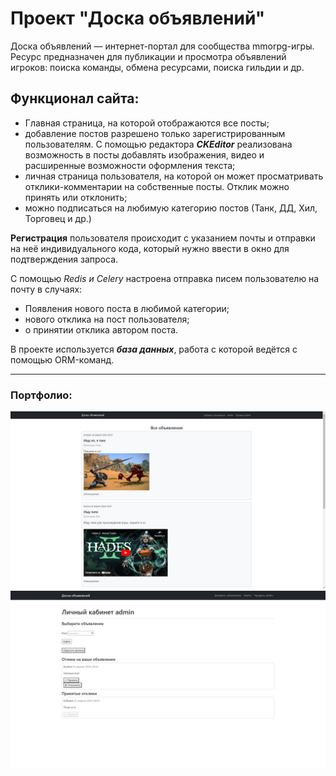 # Проект "Доска объявлений"
Доска объявлений — интернет-портал для сообщества mmorpg-игры. Ресурс предназначен для публикации и просмотра объявлений игроков: поиска команды, обмена ресурсами, поиска гильдии и др.

## Функционал сайта:
- Главная страница, на которой отображаются все посты;
- добавление постов разрешено только зарегистрированным пользователям. С помощью редактора ***CKEditor*** реализована возможность в посты добавлять изображения, видео и расширенные возможности оформления текста;
- личная страница пользователя, на которой он может просматривать отклики-комментарии на собственные посты. Отклик можно принять или отклонить;
- можно подписаться на любимую категорию постов (Танк, ДД, Хил, Торговец и др.)

**Регистрация** пользователя происходит с указанием почты и отправки на неё индивидуального кода, который нужно ввести в окно для подтверждения запроса.

С помощью _Redis и Celery_ настроена отправка писем пользователю на почту в случаях:
- Появления нового поста в любимой категории;
- нового отклика на пост пользователя;
- о принятии отклика автором поста.

В проекте используется ***база данных***, работа с которой ведётся с помощью ORM-команд.

---
### Портфолио:
![Project Image](https://github.com/miavien/message-board/blob/1cf8e4f4940288fa3ceb95d3ee60fbd0ba8837c2/mmorpg/%D0%B3%D0%BB%D0%B0%D0%B2%D0%BD%D0%B0%D1%8F%20%D1%81%D1%82%D1%80%D0%B0%D0%BD%D0%B8%D1%86%D0%B0.jpg)
![Project Image](https://github.com/miavien/message-board/blob/1cf8e4f4940288fa3ceb95d3ee60fbd0ba8837c2/mmorpg/%D0%BF%D1%80%D0%BE%D1%84%D0%B8%D0%BB%D1%8C.jpg)
